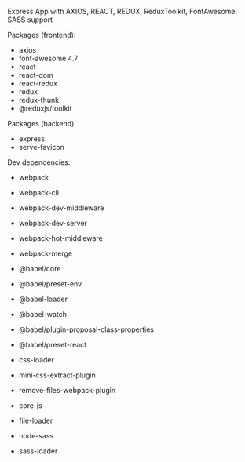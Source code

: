 Express App with AXIOS, REACT, REDUX, ReduxToolkit, FontAwesome, SASS support

Packages (frontend):
* axios
* font-awesome 4.7
* react
* react-dom
* react-redux
* redux
* redux-thunk
* @reduxjs/toolkit

Packages (backend):
* express
* serve-favicon

Dev dependencies:
* webpack
* webpack-cli
* webpack-dev-middleware
* webpack-dev-server
* webpack-hot-middleware
* webpack-merge

* @babel/core
* @babel/preset-env
* @babel-loader
* @babel-watch
* @babel/plugin-proposal-class-properties
* @babel/preset-react

* css-loader
* mini-css-extract-plugin
* remove-files-webpack-plugin
* core-js
* file-loader
* node-sass
* sass-loader